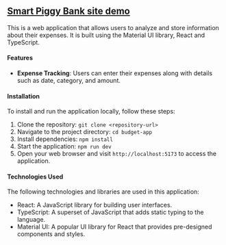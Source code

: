 ## [Smart Piggy Bank site demo](https://smart-piggy-bank.netlify.app/)

This is a web application that allows users to analyze and store information about their expenses. It is built using the Material UI library, React and TypeScript.

#### Features

- **Expense Tracking**: Users can enter their expenses along with details such as date, category, and amount.


#### Installation

To install and run the application locally, follow these steps:

1. Clone the repository: `git clone <repository-url>`
2. Navigate to the project directory: `cd budget-app`
3. Install dependencies: `npm install`
4. Start the application: `npm run dev`
5. Open your web browser and visit `http://localhost:5173` to access the application.

#### Technologies Used

The following technologies and libraries are used in this application:

- React: A JavaScript library for building user interfaces.
- TypeScript: A superset of JavaScript that adds static typing to the language. 
- Material UI: A popular UI library for React that provides pre-designed components and styles.